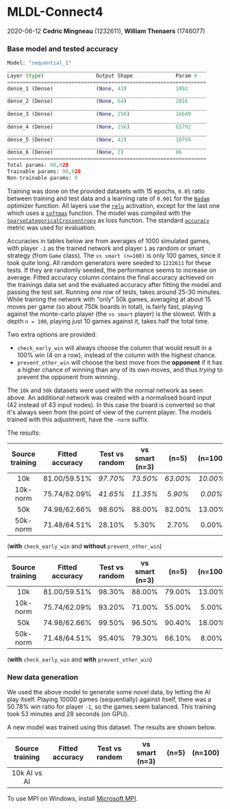 # MLDL-Connect4
2020-06-12 **Cedric Mingneau** (1232611), **William Thenaers** (1746077)

### Base model and tested accuracy

```python
Model: "sequential_1"
_________________________________________________________________
Layer (type)                 Output Shape              Param #
=================================================================
dense_1 (Dense)              (None, 43)                1892
_________________________________________________________________
dense_2 (Dense)              (None, 64)                2816
_________________________________________________________________
dense_3 (Dense)              (None, 256)               16640
_________________________________________________________________
dense_4 (Dense)              (None, 256)               65792
_________________________________________________________________
dense_5 (Dense)              (None, 42)                10794
_________________________________________________________________
dense_6 (Dense)              (None, 2)                 86
=================================================================
Total params: 98,020
Trainable params: 98,020
Non-trainable params: 0
```

Training was done on the provided datasets with 15 epochs, `0.85` ratio between training and test data and a learning rate of `0.001` for the [`Nadam`](https://keras.io/api/optimizers/Nadam/) optimizer function. All layers use the [`relu`](https://keras.io/api/layers/activations/#relu-function) activation, except for the last one which uses a [`softmax`](https://keras.io/api/layers/activations/#softmax-function) function. The model was compiled with the [`SparseCategoricalCrossentropy`](https://keras.io/api/losses/probabilistic_losses/#sparsecategoricalcrossentropy-class) as loss function. The standard [`accuracy`](https://keras.io/api/metrics/accuracy_metrics/#accuracy-class) metric was used for evaluation.

Accuracies in tables below are from averages of 1000 simulated games, with player `-1` as the trained network and player `1` as random or smart strategy (from `Game` class). The `vs smart (n=100)` is only 100 games, since it took quite long. All random generators were seeded to `1232611` for these tests. If they are randomly seeded, the performance seems to increase on average. Fitted accuracy column contains the final accuracy achieved on the trainings data set and the evaluated accuracy after fitting the model and passing the test set. Running one row of tests, takes around 25-30 minutes. While training the network with "only" 50k games, averaging at about 15 moves per game (so about 750k boards in total), is fairly fast, playing against the monte-carlo player (the `vs smart` player) is the slowest. With a depth `n = 100`, playing just 10 games against it, takes half the total time.

Two extra options are provided:

- `check_early_win` will always choose the column that would result in a 100% win (4 on a row), instead of the column with the highest chance.
- `prevent_other_win` will choose the best move from the **opponent** if it has a higher chance of winning than any of its own moves, and thus *trying* to prevent the opponent from winning.

The `10k` and `50k` datasets were used with the normal network as seen above. An additional network was created with a normalised board input (42 instead of 43 input nodes). In this case the board is converted so that it's always seen from the point of view of the current player. The models trained with this adjustment, have the `-norm` suffix.

The results:

| Source training | Fitted accuracy | Test vs random | vs smart (n=3) |  (n=5)  | (n=100) |
| :-----: | :-----: | :-----: | :-----: | :-----: | :-----: |
| 10k | 81.00/59.51% | *97.70%* | *73.50%* | *63.00%* | *10.00%* |
| 10k-norm | 75.74/62.09% | *41.65%* | *11.35%* | *5.90%* | *0.00%* |
| 50k |  74.98/62.66%   | 98.60% | 88.00% | 82.00% | 13.00% |
| 50k-norm | 71.48/64.51% | 28.10% | 5.30% | 2.70% | 0.00% |
(**with** `check_early_win` and **without** `prevent_other_win`)

| Source training | Fitted accuracy | Test vs random | vs smart (n=3) |  (n=5)  | (n=100) |
| :-----: | :-----: | :-----: | :-----: | :-----: | :-----: |
| 10k | 81.00/59.51% | 98.30% | 88.00% | 79.00% | 13.00% |
| 10k-norm | 75.74/62.09% | 93.20% | 71.00% | 55.00% | 5.00% |
| 50k | 74.98/62.66% | 99.50% | 96.50% | 90.40% | 18.00% |
| 50k-norm | 71.48/64.51% | 95.40% | 79.30% | 66.10% | 8.00% |
(**with** `check_early_win` and **with** `prevent_other_win`)

### New data generation

We used the above model to generate some novel data, by letting the AI play itself. Playing 10000 games (sequentially) against itself, there was a 50.78% win ratio for player `-1`, so the games seem balanced. This training took 53 minutes and 28 seconds (on GPU).

A new model was trained using this dataset. The results are shown below.

| Source training | Fitted accuracy | Test vs random | vs smart (n=3) |  (n=5)  | (n=100) |
| :-----: | :-----: | :-----: | :-----: | :-----: | :-----: |
| 10k AI vs AI |  |  |  |       |   |

To use MPI on Windows, install [Microsoft MPI](https://www.microsoft.com/en-us/download/details.aspx?id=100593).